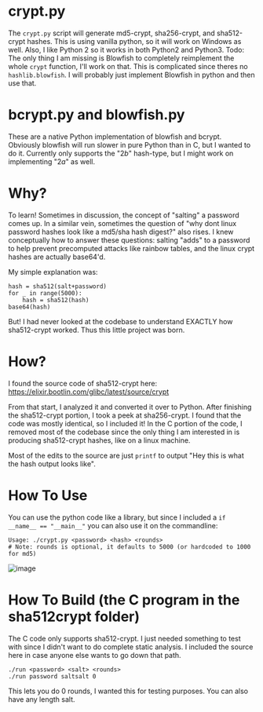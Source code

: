 # crypt.py
The `crypt.py` script will generate md5-crypt, sha256-crypt, and sha512-crypt hashes. This is using vanilla python, so it will work on Windows as well. Also, I like Python 2 so it works in both Python2 and Python3.
Todo: The only thing I am missing is Blowfish to completely reimplement the whole `crypt` function, I'll work on that. This is complicated since theres no `hashlib.blowfish`. I will probably just implement Blowfish in python and then use that.

# bcrypt.py and blowfish.py
These are a native Python implementation of blowfish and bcrypt. Obviously blowfish will run slower in pure Python than in C, but I wanted to do it. Currently only supports the "$2b$" hash-type, but I might work on implementing "$2a$" as well.

# Why?
To learn! Sometimes in discussion, the concept of "salting" a password comes up. In a similar vein, sometimes the question of "why dont linux password hashes look like a md5/sha hash digest?" also rises.
I knew conceptually how to answer these questions: salting "adds" to a password to help prevent precomputed attacks like rainbow tables, and the linux crypt hashes are actually base64'd.

My simple explanation was:

    hash = sha512(salt+password)
    for _ in range(5000):
        hash = sha512(hash)
    base64(hash)

But! I had never looked at the codebase to understand EXACTLY how sha512-crypt worked.
Thus this little project was born.

# How?
I found the source code of sha512-crypt here: https://elixir.bootlin.com/glibc/latest/source/crypt

From that start, I analyzed it and converted it over to Python.
After finishing the sha512-crypt portion, I took a peek at sha256-crypt. I found that the code was mostly identical, so I included it!
In the C portion of the code, I removed most of the codebase since the only thing I am interested in is producing sha512-crypt hashes, like on a linux machine.

Most of the edits to the source are just `printf` to output "Hey this is what the hash output looks like".

# How To Use
You can use the python code like a library, but since I included a `if __name__ == "__main__"` you can also use it on the commandline:

    Usage: ./crypt.py <password> <hash> <rounds>
    # Note: rounds is optional, it defaults to 5000 (or hardcoded to 1000 for md5)
    
![image](https://github.com/guffre/sha512crypt/assets/21281361/ee18c956-0a3a-429c-8b36-d14b26a32a08)

# How To Build (the C program in the sha512crypt folder)
The C code only supports sha512-crypt. I just needed something to test with since I didn't want to do complete static analysis.
I included the source here in case anyone else wants to go down that path.

    ./run <password> <salt> <rounds>
    ./run password saltsalt 0

This lets you do 0 rounds, I wanted this for testing purposes. You can also have any length salt.
